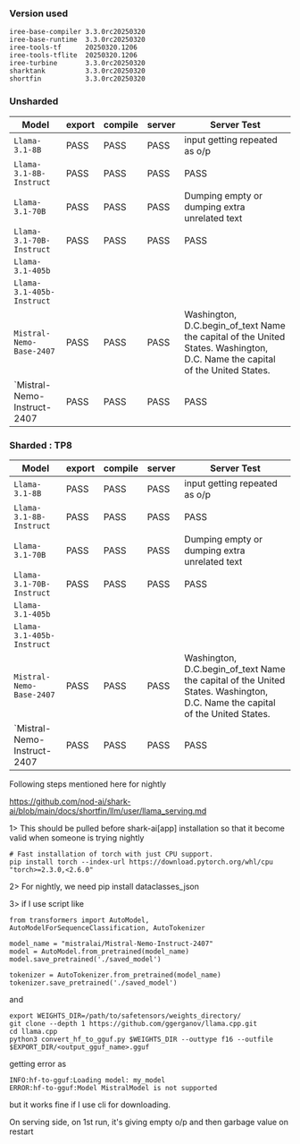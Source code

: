 ### Version used

```
iree-base-compiler 3.3.0rc20250320
iree-base-runtime  3.3.0rc20250320
iree-tools-tf      20250320.1206
iree-tools-tflite  20250320.1206
iree-turbine       3.3.0rc20250320
sharktank          3.3.0rc20250320
shortfin           3.3.0rc20250320
```

### Unsharded

|Model|export|compile|server|Server Test|
|---|---|---|---|---|
|`Llama-3.1-8B`|PASS|PASS|PASS|input getting repeated as o/p
|`Llama-3.1-8B-Instruct`|PASS|PASS|PASS|PASS
|`Llama-3.1-70B`|PASS|PASS|PASS|Dumping empty or dumping extra unrelated text
|`Llama-3.1-70B-Instruct`|PASS|PASS|PASS|PASS
| `Llama-3.1-405b`
|`Llama-3.1-405b-Instruct`|
|`Mistral-Nemo-Base-2407`|PASS|PASS|PASS|Washington, D.C.begin_of_text Name the capital of the United States. Washington, D.C. Name the capital of the United States.
|`Mistral-Nemo-Instruct-2407|PASS|PASS|PASS|PASS



### Sharded : TP8

|Model|export|compile|server|Server Test|
|---|---|---|---|---|
|`Llama-3.1-8B`|PASS|PASS|PASS|input getting repeated as o/p
|`Llama-3.1-8B-Instruct`|PASS|PASS|PASS|PASS
|`Llama-3.1-70B`|PASS|PASS|PASS|Dumping empty or dumping extra unrelated text
|`Llama-3.1-70B-Instruct`|PASS|PASS|PASS|PASS
| `Llama-3.1-405b`
|`Llama-3.1-405b-Instruct`
|`Mistral-Nemo-Base-2407`|PASS|PASS|PASS|Washington, D.C.begin_of_text Name the capital of the United States. Washington, D.C. Name the capital of the United States.
|`Mistral-Nemo-Instruct-2407|PASS|PASS|PASS|PASS



Following steps mentioned here for nightly

https://github.com/nod-ai/shark-ai/blob/main/docs/shortfin/llm/user/llama_serving.md

1>	This should be pulled before shark-ai[app] installation so that it become valid when someone is trying nightly
```
# Fast installation of torch with just CPU support.
pip install torch --index-url https://download.pytorch.org/whl/cpu "torch>=2.3.0,<2.6.0"
```

2>	For nightly, we need pip install dataclasses_json 

3> if I use script like
```
from transformers import AutoModel, AutoModelForSequenceClassification, AutoTokenizer

model_name = "mistralai/Mistral-Nemo-Instruct-2407"
model = AutoModel.from_pretrained(model_name)
model.save_pretrained('./saved_model')

tokenizer = AutoTokenizer.from_pretrained(model_name)
tokenizer.save_pretrained('./saved_model')
```

and 

```
export WEIGHTS_DIR=/path/to/safetensors/weights_directory/
git clone --depth 1 https://github.com/ggerganov/llama.cpp.git
cd llama.cpp
python3 convert_hf_to_gguf.py $WEIGHTS_DIR --outtype f16 --outfile $EXPORT_DIR/<output_gguf_name>.gguf
```

getting error as
```
INFO:hf-to-gguf:Loading model: my_model
ERROR:hf-to-gguf:Model MistralModel is not supported
```
but it works fine if I use cli for downloading.

On serving side, on 1st run, it's giving empty o/p and then garbage value on restart





